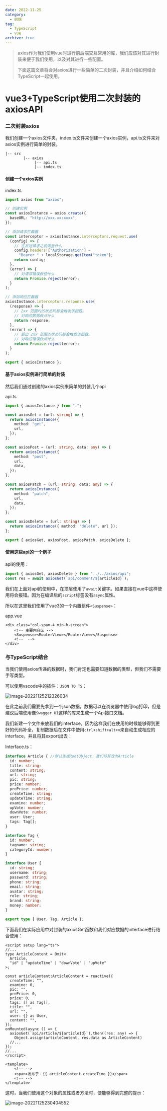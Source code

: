 ```yaml
---
date: 2022-11-25
category:
  - 前端
tag:
  - TypeScript
  - vue
archive: true
---
```


> axios作为我们使用vue时进行前后端交互常用的库，我们应该对其进行封装来便于我们使用，以及对其进行一些配置。
>
> 下面这篇文章将会对axios进行一些简单的二次封装，并且介绍如何结合TypeScript一起使用。

# vue3+TypeScript使用二次封装的axiosAPI

### 二次封装axios

我们创建一个axios文件夹，index.ts文件来创建一个axios实例，api.ts文件来对axios实例进行简单的封装。

```
|-- src
        |-- axios
             |-- api.ts
             |-- index.ts
```



#### 创建一个axios实例

index.ts

```ts
import axios from "axios";

// 创建实例
const axiosInstance = axios.create({
  baseURL: "http://xxx.xx:xxxx",
});

// 添加请求拦截器
const interceptor = axiosInstance.interceptors.request.use(
  (config) => {
    // 在发送请求之前做些什么
    config.headers!["Authorization"] =
      "Bearer " + localStorage.getItem("token");
    return config;
  },
  (error) => {
    // 对请求错误做些什么
    return Promise.reject(error);
  }
);

// 添加响应拦截器
axiosInstance.interceptors.response.use(
  (response) => {
    // 2xx 范围内的状态码都会触发该函数。
    // 对响应数据做点什么
    return response;
  },
  (error) => {
    // 超出 2xx 范围的状态码都会触发该函数。
    // 对响应错误做点什么
    return Promise.reject(error);
  }
);

export { axiosInstance };
```



#### 基于axios实例进行简单的封装

然后我们通过创建的axios实例来简单的封装几个api

api.ts

```ts
import { axiosInstance } from ".";

const axiosGet = (url: string) => {
  return axiosInstance({
    method: "get",
    url,
  });
};

const axiosPost = (url: string, data: any) => {
  return axiosInstance({
    method: "post",
    url,
    data,
  });
};

const axiosPatch = (url: string, data: any) => {
  return axiosInstance({
    method: "patch",
    url,
    data,
  });
};

const axiosDelete = (url: string) => {
  return axiosInstance({ method: "delete", url });
};

export { axiosGet, axiosPost, axiosPatch, axiosDelete };
```



#### 使用这些api的一个例子

api的使用：

```ts
import { axiosGet, axiosDelete } from "../../axios/api";
const res = await axiosGet(`api/comment/${articleId}`);
```



我们在上面对api的使用中，在顶层使用了`await`关键字。如果直接在vue中这样使用将会报错。因为在编译后的`script`标签没有`async`属性。

所以在这里我们使用了vue3的一个内置组件`<Suspense>`：

app.vue

```vue
<div class="col-span-4 min-h-screen">
    <!-- 主要内容区 -->
    <Suspense><RouterView></RouterView></Suspense>
    <!--  -->
</div>
```



### 与TypeScript结合

当我们使用axios传递的数据时，我们肯定也需要知道数据的类型，但我们不需要手写类型。

可以使用vscode中的插件：`JSON TO TS`：

![image-20221125212326034](https://qiankun825.oss-cn-hangzhou.aliyuncs.com/img/image-20221125212326034.png)



在此之前我们需要先拿到一个json数据，数据可以在浏览器中使用log打印，但是建议后端使用像`Swagger UI`这样的库来生成一个Api接口文档。

我们新建一个文件来放我们的interface，因为这样我们在使用的时候能够得到更好的代码补全，复制数据后在文件中使用`ctrl+shift+alt+v`来自动生成相应的interface，并且将其export出去：

Interface.ts：

```ts
interface Article { //默认生成RootObject，我们将其改为Article
  id: number;
  title: string;
  content: string;
  url: string;
  pic: string;
  price: number;
  prePrice: number;
  createTime: string;
  updateTime: string;
  examine: number;
  upVote: number;
  downVote: number;
  user: User;
  tags: Tag[];
}

interface Tag {
  id: number;
  tagname: string;
  categoryId: number;
}

interface User {
  id: string;
  username: string;
  password: string;
  phone: string;
  email: string;
  avatar: string;
  role: string;
  brand: string;
  money: number;
}

export type { User, Tag, Article };
```



下面我们在实际应用中对封装的axiosGet函数和我们对应数据的interface进行结合使用：

```vue
<script setup lang="ts">
//...
type ArticleContent = Omit<
  Article,
  "id" | "updateTime" | "downVote" | "upVote"
>;

const articleContent:ArticleContent = reactive({
  createTime: "",
  examine: 0,
  pic: "",
  prePrice: 0,
  price: 0,
  tags: [] as Tag[],
  title: "",
  url: "",
  user: {} as User,
  content: "",
});
onMounted(async () => {
  axiosGet(`api/article/${articleId}`).then((res: any) => {
    Object.assign(articleContent, res.data as ArticleContent)
  //...
});
//...
</script>

<template>
	<!-- -->
	<span>发布于：{{ articleContent.createTime }}</span>
    <!-- -->
</template>
```



这时，当我们使用这个对象的属性或者方法时，便能够得到完整的提示：

![image-20221125230404552](https://qiankun825.oss-cn-hangzhou.aliyuncs.com/img/image-20221125230404552.png)